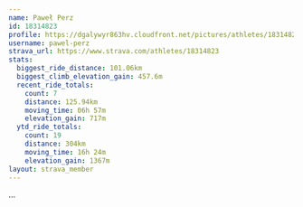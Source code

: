 ```yaml
---
name: Paweł Perz
id: 18314823
profile: https://dgalywyr863hv.cloudfront.net/pictures/athletes/18314823/5244308/1/large.jpg
username: pawel-perz
strava_url: https://www.strava.com/athletes/18314823
stats:
  biggest_ride_distance: 101.06km
  biggest_climb_elevation_gain: 457.6m
  recent_ride_totals:
    count: 7
    distance: 125.94km
    moving_time: 06h 57m
    elevation_gain: 717m
  ytd_ride_totals:
    count: 19
    distance: 304km
    moving_time: 16h 24m
    elevation_gain: 1367m
layout: strava_member
--- 
```

...

